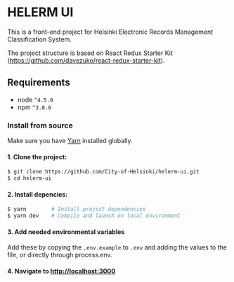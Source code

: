 # HELERM UI

This is a front-end project for Helsinki Electronic Records Management Classification System.

The project structure is based on React Redux Starter Kit (https://github.com/davezuko/react-redux-starter-kit).

## Requirements
* node `^4.5.0`
* npm `^3.0.0`

### Install from source

Make sure you have [Yarn](https://yarnpkg.com/en/docs/install) installed globally.

#### 1. Clone the project:

```bash
$ git clone https://github.com/City-of-Helsinki/helerm-ui.git
$ cd helerm-ui
```

#### 2. Install depencies:

```bash
$ yarn        # Install project dependencies
$ yarn dev    # Compile and launch on local environment
```

#### 3. Add needed environmental variables
Add these by copying the `.env.example` to `.env` and adding the values to the file, or directly through process.env.

#### 4. Navigate to [http://localhost:3000](http://localhost:3000)
